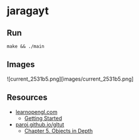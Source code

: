 # jaragayt

## Run
```
make && ./main
```

## Images

![current_2531b5.png][images/current_2531b5.png]

## Resources

- [learnopengl.com](https://learnopengl.com/)
  - [Getting Started](https://learnopengl.com/Getting-started/Review)
- [paroj.github.io/gltut](https://paroj.github.io/gltut)
  - [Chapter 5. Objects in Depth](https://paroj.github.io/gltut/Positioning/Tutorial%2005.html)